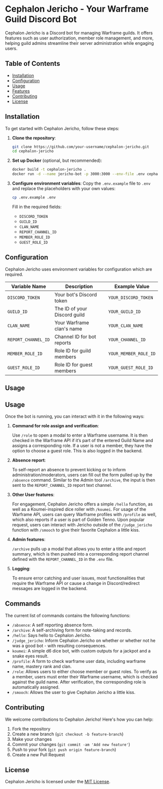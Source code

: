# Cephalon Jericho - Your Warframe Guild Discord Bot

Cephalon Jericho is a Discord bot for managing Warframe guilds. It offers features such as user authorization, member role management, and more, helping guild admins streamline their server administration while engaging users.

## Table of Contents

- [Installation](#installation)
- [Configuration](#configuration)
- [Usage](#usage)
- [Features](#features)
- [Contributing](#contributing)
- [License](#license)

## Installation

To get started with Cephalon Jericho, follow these steps:

1. **Clone the repository**:
    ```bash
    git clone https://github.com/your-username/cephalon-jericho.git
    cd cephalon-jericho
    ```

2. **Set up Docker** (optional, but recommended):
    ```bash
    docker build -t cephalon-jericho .
    docker run -d --name jericho-bot -p 3000:3000 --env-file .env cephalon-jericho
    ```

3. **Configure environment variables**:
    Copy the `.env.example` file to `.env` and replace the placeholders with your own values:
    ```bash
    cp .env.example .env
    ```
    Fill in the required fields:
    - `DISCORD_TOKEN`
    - `GUILD_ID`
    - `CLAN_NAME`
    - `REPORT_CHANNEL_ID`
    - `MEMBER_ROLE_ID`
    - `GUEST_ROLE_ID`

## Configuration

Cephalon Jericho uses environment variables for configuration which are required.

| Variable Name       | Description                  | Example Value          |
|---------------------|------------------------------|------------------------|
| `DISCORD_TOKEN`     | Your bot's Discord token     | `YOUR_DISCORD_TOKEN`   |
| `GUILD_ID`          | The ID of your Discord guild | `YOUR_GUILD_ID`        |
| `CLAN_NAME`         | Your Warframe clan's name    | `YOUR_CLAN_NAME`         |
| `REPORT_CHANNEL_ID` | Channel ID for bot reports   | `YOUR_CHANNEL_ID`      |
| `MEMBER_ROLE_ID`    | Role ID for guild members    | `YOUR_MEMBER_ROLE_ID`  |
| `GUEST_ROLE_ID`     | Role ID for guest members    | `YOUR_GUEST_ROLE_ID`   |

## Usage

## Usage

Once the bot is running, you can interact with it in the following ways:

1. **Command for role assign and verification**: 
   
    Use `/role` to open a modal to enter a Warframe username. It is then checked in the Warframe API if it’s part of the entered Guild Name and assigns a corresponding role. If a user is not a member, they have the option to choose a guest role. This is also logged in the backend.

2. **Absence report**:
     
     To self-report an absence to prevent kicking or to inform administration/moderators, users can fill out the form pulled up by the `/absence` command. Similar to the Admin tool `/archive`, the input is then sent to the `REPORT_CHANNEL_ID` report text channel.

3. **Other User features**: 
    
    For engagement, Cephalon Jericho offers a simple `/hello` function, as well as a Koumei-inspired dice roller with `/koumei`. For usage of the Warframe API, users can query Warframe profiles with `/profile` as well, which also reports if a user is part of Golden Tenno. Upon popular request, users can interact with Jericho outside of the `/judge_jericho` function with `/smooch` to give their favorite Cephalon a little kiss.

4. **Admin features**:
    
     `/archive` pulls up a modal that allows you to enter a title and report summary, which is then pushed into a corresponding report channel defined with the `REPORT_CHANNEL_ID` in the `.env` file.

5. **Logging**:
    
    To ensure error catching and user issues, most functionalities that require the Warframe API or cause a change in Discord/redirect messages are logged in the backend.


## Commands

The current list of commands contains the following functions:

- `/absence`: A self reporting absence form.
- `/archive`: A self-archiving form for note-taking and records.
- `/hello`: Says hello to Cephalon Jericho.
- `/judge_jericho`: Inform Cephalon Jericho on whether or whether not he was a good bot - with resulting consequences. 
- `koumei`: A simple d6 dice bot, with custom outputs for a jackpot and a snake eyes result. 
- `/profile`: A form to check warframe user data, including warframe name, mastery rank and clan.
- `/role`: Allows users to either choose member or guest roles. To verify as a member, users must enter their Warframe username, which is checked against the guild name. After verification, the corresponding role is automatically assigned. 
- `/smooch`: Allows the user to give Cephalon Jericho a little kiss. 

## Contributing

We welcome contributions to Cephalon Jericho! Here's how you can help:

1. Fork the repository
2. Create a new branch (`git checkout -b feature-branch`)
3. Make your changes
4. Commit your changes (`git commit -am 'Add new feature'`)
5. Push to your fork (`git push origin feature-branch`)
6. Create a new Pull Request

## License

Cephalon Jericho is licensed under the [MIT License](LICENSE).